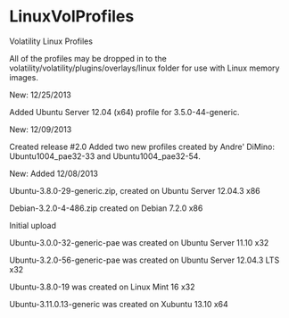 LinuxVolProfiles
================

Volatility Linux Profiles

All of the profiles may be dropped in to the volatility/volatility/plugins/overlays/linux folder for use with Linux memory images.

New: 12/25/2013

Added Ubuntu Server 12.04 (x64) profile for 3.5.0-44-generic.

New: 12/09/2013

Created release #2.0
Added two new profiles created by Andre' DiMino: Ubuntu1004_pae32-33 and Ubuntu1004_pae32-54.

New: Added 12/08/2013

Ubuntu-3.8.0-29-generic.zip, created on Ubuntu Server 12.04.3 x86

Debian-3.2.0-4-486.zip created on Debian 7.2.0 x86

Initial upload

Ubuntu-3.0.0-32-generic-pae was created on Ubuntu Server 11.10 x32

Ubuntu-3.2.0-56-generic-pae was created on Ubuntu Server 12.04.3 LTS x32

Ubuntu-3.8.0-19 was created on Linux Mint 16 x32

Ubuntu-3.11.0.13-generic was created on Xubuntu 13.10 x64



